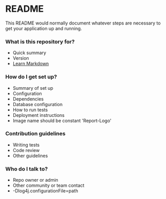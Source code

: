 # README #

This README would normally document whatever steps are necessary to get your application up and running.

### What is this repository for? ###

* Quick summary
* Version
* [Learn Markdown](https://bitbucket.org/tutorials/markdowndemo)

### How do I get set up? ###

* Summary of set up
* Configuration
* Dependencies
* Database configuration
* How to run tests
* Deployment instructions
* Image name should be constant 'Report-Logo'

### Contribution guidelines ###

* Writing tests
* Code review
* Other guidelines

### Who do I talk to? ###

* Repo owner or admin
* Other community or team contact
* -Dlog4j.configurationFile=path